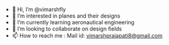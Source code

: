 - 👋 Hi, I’m @vimarshfly
- 👀 I’m interested in planes and their designs
- 🌱 I’m currently learning aeronautical engineering
- 💞️ I’m looking to collaborate on design fields 
- 📫 How to reach me : Mail id: vimarshprajapati8@gmail.com

<!---
vimarshfly/vimarshfly is a ✨ special ✨ repository because its `README.md` (this file) appears on your GitHub profile.
You can click the Preview link to take a look at your changes.
--->
